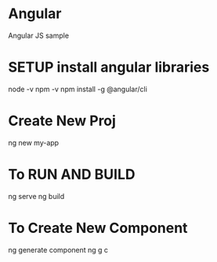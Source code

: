 # Angular
Angular JS sample

# SETUP install angular libraries
node -v
npm -v
npm install -g @angular/cli

# Create New Proj
ng new my-app

# To RUN AND BUILD
ng serve
ng build

# To Create New Component
ng generate component <name>
ng g c <name>